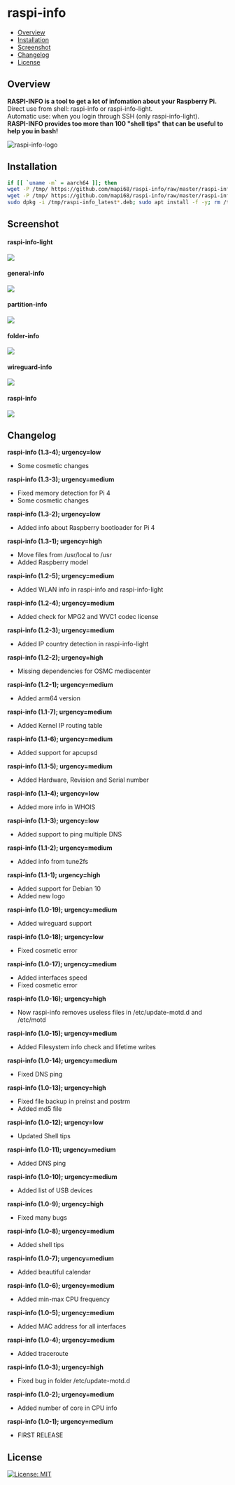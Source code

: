# raspi-info

* [Overview](#overview)
* [Installation](#installation)
* [Screenshot](#screenshot)
* [Changelog](#changelog)
* [License](#license)

## Overview
<b>RASPI-INFO is a tool to get a lot of infomation about your Raspberry Pi.</b><br>
Direct use from shell: raspi-info or raspi-info-light.<br>
Automatic use: when you login through SSH (only raspi-info-light).<br>
<b>RASPI-INFO provides too more than 100 "shell tips" that can be useful to help you in bash!</b><br>

<img src="https://i.postimg.cc/LXPzgmXR/raspi-info-logo.png" alt="raspi-info-logo"><br>

## Installation
```bash
if [[ `uname -m` = aarch64 ]]; then
wget -P /tmp/ https://github.com/mapi68/raspi-info/raw/master/raspi-info_latest-64.deb; else
wget -P /tmp/ https://github.com/mapi68/raspi-info/raw/master/raspi-info_latest-32.deb; fi
sudo dpkg -i /tmp/raspi-info_latest*.deb; sudo apt install -f -y; rm /tmp/raspi-info_latest*.deb
```

## Screenshot
#### raspi-info-light
<img src="https://i.postimg.cc/d0cyzqZb/raspi-info-light.png"><br>
#### general-info
<img src="https://i.postimg.cc/nhd4PbPN/general-info.png"><br>
#### partition-info
<img src="https://i.postimg.cc/NGZHWvHf/partition-info.png"><br>
#### folder-info
<img src="https://i.postimg.cc/jSx2VkVZ/folder-info.png"><br>
#### wireguard-info
<img src="https://i.postimg.cc/SN8M416L/wireguard-info.png"><br>
#### raspi-info
<img src="https://i.postimg.cc/G2j56pHV/raspi-info.png"><br>


## Changelog

<b>raspi-info (1.3-4); urgency=low</b>
  * Some cosmetic changes
  
<b>raspi-info (1.3-3); urgency=medium</b>
  * Fixed memory detection for Pi 4
  * Some cosmetic changes
  
<b>raspi-info (1.3-2); urgency=low</b>
  * Added info about Raspberry bootloader for Pi 4

<b>raspi-info (1.3-1); urgency=high</b>
  * Move files from /usr/local to /usr
  * Added Raspberry model

<b>raspi-info (1.2-5); urgency=medium</b>
  * Added WLAN info in raspi-info and raspi-info-light

<b>raspi-info (1.2-4); urgency=medium</b>
  * Added check for MPG2 and WVC1 codec license

<b>raspi-info (1.2-3); urgency=medium</b>
  * Added IP country detection in raspi-info-light

<b>raspi-info (1.2-2); urgency=high</b>
  * Missing dependencies for OSMC mediacenter
  
<b>raspi-info (1.2-1); urgency=medium</b>
  * Added arm64 version

<b>raspi-info (1.1-7); urgency=medium</b>
  * Added Kernel IP routing table

<b>raspi-info (1.1-6); urgency=medium</b>
  * Added support for apcupsd

<b>raspi-info (1.1-5); urgency=medium</b>
  * Added Hardware, Revision and Serial number

<b>raspi-info (1.1-4); urgency=low</b>
  * Added more info in WHOIS
  
<b>raspi-info (1.1-3); urgency=low</b>
  * Added support to ping multiple DNS
  
<b>raspi-info (1.1-2); urgency=medium</b>
  * Added info from tune2fs

<b>raspi-info (1.1-1); urgency=high</b>
  * Added support for Debian 10
  * Added new logo

<b>raspi-info (1.0-19); urgency=medium</b>
  * Added wireguard support

<b>raspi-info (1.0-18); urgency=low</b>
  * Fixed cosmetic error

<b>raspi-info (1.0-17); urgency=medium</b>
  * Added interfaces speed
  * Fixed cosmetic error

<b>raspi-info (1.0-16); urgency=high</b>
  * Now raspi-info removes useless files in /etc/update-motd.d and /etc/motd

<b>raspi-info (1.0-15); urgency=medium</b>
  * Added Filesystem info check and lifetime writes

<b>raspi-info (1.0-14); urgency=medium</b>
  * Fixed DNS ping

<b>raspi-info (1.0-13); urgency=high</b>
  * Fixed file backup in preinst and postrm
  * Added md5 file

<b>raspi-info (1.0-12); urgency=low</b>
  * Updated Shell tips

<b>raspi-info (1.0-11); urgency=medium</b>
  * Added DNS ping

<b>raspi-info (1.0-10); urgency=medium</b>
  * Added list of USB devices

<b>raspi-info (1.0-9); urgency=high</b>
  * Fixed many bugs

<b>raspi-info (1.0-8); urgency=medium</b>
  * Added shell tips

<b>raspi-info (1.0-7); urgency=medium</b>
  * Added beautiful calendar

<b>raspi-info (1.0-6); urgency=medium</b>
  * Added min-max CPU frequency

<b>raspi-info (1.0-5); urgency=medium</b>
  * Added MAC address for all interfaces

<b>raspi-info (1.0-4); urgency=medium</b>
  * Added traceroute

<b>raspi-info (1.0-3); urgency=high</b>
  * Fixed bug in folder /etc/update-motd.d

<b>raspi-info (1.0-2); urgency=medium</b>
  * Added number of core in CPU info

<b>raspi-info (1.0-1); urgency=medium</b>
  * FIRST RELEASE
  
  
## License
[![License: MIT](https://img.shields.io/badge/License-MIT-blue.svg)](LICENSE.md)

